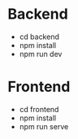 # Backend
- cd backend
- npm install
- npm run dev

# Frontend
- cd frontend
- npm install
- npm run serve

